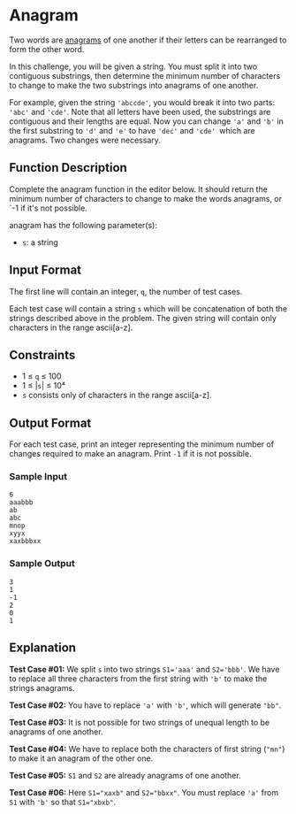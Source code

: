# Anagram

Two words are [anagrams](https://en.wikipedia.org/wiki/Anagram) of one another if their letters can be rearranged to form the other word.

In this challenge, you will be given a string. You must split it into two contiguous substrings, then determine the minimum number of characters to change to make the two substrings into anagrams of one another.

For example, given the string `'abccde'`, you would break it into two parts: `'abc'` and `'cde'`. Note that all letters have been used, the substrings are contiguous and their lengths are equal. Now you can change `'a'` and `'b'` in the first substring to `'d'` and `'e'` to have `'dec'` and `'cde' `which are anagrams. Two changes were necessary.

## Function Description

Complete the anagram function in the editor below. It should return the minimum number of characters to change to make the words anagrams, or `-1 if it's not possible.

anagram has the following parameter(s):

- `s`: a string

## Input Format

The first line will contain an integer, `q`, the number of test cases.

Each test case will contain a string `s` which will be concatenation of both the strings described above in the problem. 
The given string will contain only characters in the range ascii\[a-z].

## Constraints

- 1 ≤ `q` ≤ 100
- 1 ≤ |`s`| ≤ 10⁴
- `s` consists only of characters in the range ascii\[a-z].

## Output Format

For each test case, print an integer representing the minimum number of changes required to make an anagram. Print `-1` if it is not possible.

### Sample Input

```
6
aaabbb
ab
abc
mnop
xyyx
xaxbbbxx
```

### Sample Output

```
3
1
-1
2
0
1
```

## Explanation

__Test Case #01:__ We split `s` into two strings `S1='aaa'` and `S2='bbb'`. We have to replace all three characters from the first string with `'b'` to make the strings anagrams. 

__Test Case #02:__ You have to replace `'a'` with `'b'`, which will generate `"bb"`. 

__Test Case #03:__ It is not possible for two strings of unequal length to be anagrams of one another. 

__Test Case #04:__ We have to replace both the characters of first string (`"mn"`) to make it an anagram of the other one. 

__Test Case #05:__ `S1` and `S2` are already anagrams of one another. 

__Test Case #06:__ Here `S1="xaxb"` and `S2="bbxx"`. You must replace `'a'` from `S1` with `'b'` so that `S1="xbxb"`.